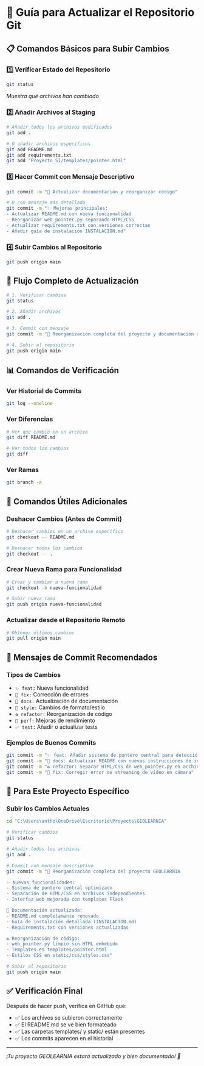 # 🔄 Guía para Actualizar el Repositorio Git

## 📋 Comandos Básicos para Subir Cambios

### 1️⃣ Verificar Estado del Repositorio
```bash
git status
```
*Muestra qué archivos han cambiado*

### 2️⃣ Añadir Archivos al Staging
```bash
# Añadir todos los archivos modificados
git add .

# O añadir archivos específicos
git add README.md
git add requirements.txt
git add "Proyecto_SI/templates/pointer.html"
```

### 3️⃣ Hacer Commit con Mensaje Descriptivo
```bash
git commit -m "📝 Actualizar documentación y reorganizar código"

# O con mensaje más detallado
git commit -m "✨ Mejoras principales:
- Actualizar README.md con nueva funcionalidad
- Reorganizar web_pointer.py separando HTML/CSS
- Actualizar requirements.txt con versiones correctas
- Añadir guía de instalación INSTALACION.md"
```

### 4️⃣ Subir Cambios al Repositorio
```bash
git push origin main
```

## 🔄 Flujo Completo de Actualización

```bash
# 1. Verificar cambios
git status

# 2. Añadir archivos
git add .

# 3. Commit con mensaje
git commit -m "🎯 Reorganización completa del proyecto y documentación actualizada"

# 4. Subir al repositorio
git push origin main
```

## 📊 Comandos de Verificación

### Ver Historial de Commits
```bash
git log --oneline
```

### Ver Diferencias
```bash
# Ver qué cambió en un archivo
git diff README.md

# Ver todos los cambios
git diff
```

### Ver Ramas
```bash
git branch -a
```

## 🔧 Comandos Útiles Adicionales

### Deshacer Cambios (Antes de Commit)
```bash
# Deshacer cambios en un archivo específico
git checkout -- README.md

# Deshacer todos los cambios
git checkout -- .
```

### Crear Nueva Rama para Funcionalidad
```bash
# Crear y cambiar a nueva rama
git checkout -b nueva-funcionalidad

# Subir nueva rama
git push origin nueva-funcionalidad
```

### Actualizar desde el Repositorio Remoto
```bash
# Obtener últimos cambios
git pull origin main
```

## 📝 Mensajes de Commit Recomendados

### Tipos de Cambios
- `✨ feat:` Nueva funcionalidad
- `🐛 fix:` Corrección de errores
- `📝 docs:` Actualización de documentación
- `🎨 style:` Cambios de formato/estilo
- `♻️ refactor:` Reorganización de código
- `🚀 perf:` Mejoras de rendimiento
- `✅ test:` Añadir o actualizar tests

### Ejemplos de Buenos Commits
```bash
git commit -m "✨ feat: Añadir sistema de puntero central para detección precisa"
git commit -m "📝 docs: Actualizar README con nuevas instrucciones de instalación"
git commit -m "♻️ refactor: Separar HTML/CSS de web_pointer.py en archivos independientes"
git commit -m "🐛 fix: Corregir error de streaming de video en cámara"
```

## 🎯 Para Este Proyecto Específico

### Subir los Cambios Actuales
```bash
cd "C:\Users\antho\OneDrive\Escritorio\Proyects\GEOLEARNIA"

# Verificar cambios
git status

# Añadir todos los archivos
git add .

# Commit con mensaje descriptivo
git commit -m "🎯 Reorganización completa del proyecto GEOLEARNIA

✨ Nuevas funcionalidades:
- Sistema de puntero central optimizado
- Separación de HTML/CSS en archivos independientes
- Interfaz web mejorada con templates Flask

📝 Documentación actualizada:
- README.md completamente renovado
- Guía de instalación detallada (INSTALACION.md)
- Requirements.txt con versiones actualizadas

♻️ Reorganización de código:
- web_pointer.py limpio sin HTML embebido
- Templates en templates/pointer.html
- Estilos CSS en static/css/styles.css"

# Subir al repositorio
git push origin main
```

## ✅ Verificación Final

Después de hacer push, verifica en GitHub que:
- ✅ Los archivos se subieron correctamente
- ✅ El README.md se ve bien formateado
- ✅ Las carpetas templates/ y static/ están presentes
- ✅ Los commits aparecen en el historial

---
*¡Tu proyecto GEOLEARNIA estará actualizado y bien documentado! 🚀*